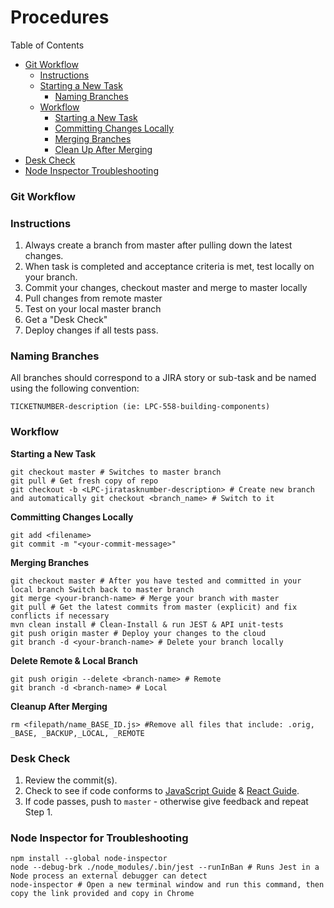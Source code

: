 # Procedures

Table of Contents

* [Git Workflow](#git-workflow)
  * [Instructions](#instructions)
  * [Starting a New Task](#starting-new-task)
    * [Naming Branches](#naming-branches)
  * [Workflow](#workflow)
    * [Starting a New Task](#starting-new-task)
    * [Committing Changes Locally](#committing-changes-locally)
    * [Merging Branches](#merging-branches)
    * [Clean Up After Merging](#cleanup-after-merging)
* [Desk Check](#desk-check)
* [Node Inspector Troubleshooting](#node-inspector-for-troubleshooting)

### Git Workflow

### Instructions

1. Always create a branch from master after pulling down the latest changes.
1. When task is completed and acceptance criteria is met, test locally on your branch. 
1. Commit your changes, checkout master and merge to master locally
1. Pull changes from remote master
1. Test on your local master branch
1. Get a "Desk Check"
1. Deploy changes if all tests pass.

### Naming Branches

All branches should correspond to a JIRA story or sub-task and be named using the following convention: 

`TICKETNUMBER-description (ie: LPC-558-building-components)`

### Workflow

<strong id="starting-new-task">Starting a New Task</strong>

```
git checkout master # Switches to master branch
git pull # Get fresh copy of repo
git checkout -b <LPC-jiratasknumber-description> # Create new branch and automatically git checkout <branch_name> # Switch to it
```

<strong id="committing-changes-locally">Committing Changes Locally</strong>

```
git add <filename>
git commit -m "<your-commit-message>"
```

<strong id="merging-branches">Merging Branches</strong>

```
git checkout master # After you have tested and committed in your local branch Switch back to master branch
git merge <your-branch-name> # Merge your branch with master
git pull # Get the latest commits from master (explicit) and fix conflicts if necessary
mvn clean install # Clean-Install & run JEST & API unit-tests
git push origin master # Deploy your changes to the cloud
git branch -d <your-branch-name> # Delete your branch locally
```

<strong id="delete-remote-local-branches">Delete Remote & Local Branch</strong>

```
git push origin --delete <branch-name> # Remote
git branch -d <branch-name> # Local
```

<strong id="cleanup-after-merging">Cleanup After Merging</strong>

`rm <filepath/name_BASE_ID.js> #Remove all files that include: .orig, _BASE, _BACKUP,_LOCAL, _REMOTE`

### Desk Check

1. Review the commit(s).
1. Check to see if code conforms to [JavaScript Guide](/javascript-guide) & [React Guide](/react-guide).
1. If code passes, push to `master` - otherwise give feedback and repeat Step 1.

### Node Inspector for Troubleshooting

```
npm install --global node-inspector
node --debug-brk ./node_modules/.bin/jest --runInBan # Runs Jest in a Node process an external debugger can detect
node-inspector # Open a new terminal window and run this command, then copy the link provided and copy in Chrome
```